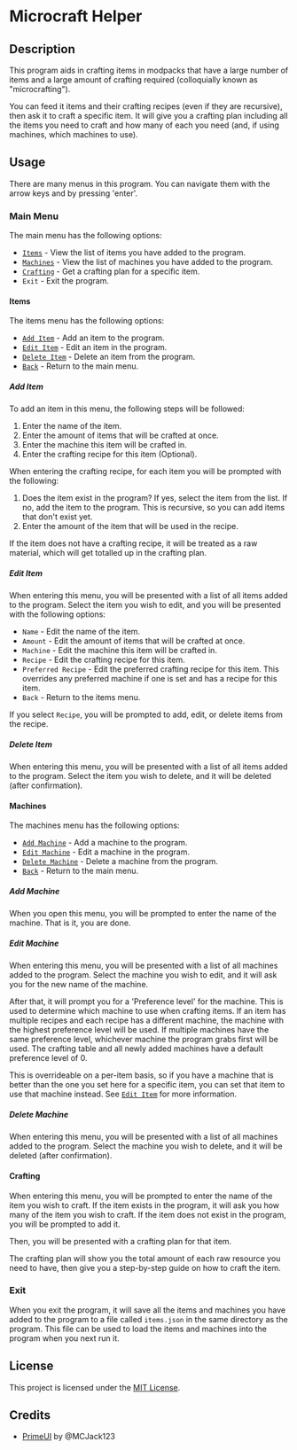 # Microcraft Helper

## Description

This program aids in crafting items in modpacks that have a large number of
items and a large amount of crafting required (colloquially known as
"microcrafting").

You can feed it items and their crafting recipes (even if they are recursive),
then ask it to craft a specific item. It will give you a crafting plan including
all the items you need to craft and how many of each you need (and, if using 
machines, which machines to use).

## Usage

There are many menus in this program. You can navigate them with the arrow keys
and by pressing 'enter'.

### Main Menu

The main menu has the following options:

* [`Items`](#items) - View the list of items you have added to the program.
* [`Machines`](#machines) - View the list of machines you have added to the program.
* [`Crafting`](#crafting) - Get a crafting plan for a specific item.
* `Exit` - Exit the program.

#### Items

The items menu has the following options:

* [`Add Item`](#add-item) - Add an item to the program.
* [`Edit Item`](#edit-item) - Edit an item in the program.
* [`Delete Item`](#delete-item) - Delete an item from the program.
* [`Back`](#main-menu) - Return to the main menu.

##### Add Item

To add an item in this menu, the following steps will be followed:

1. Enter the name of the item.
2. Enter the amount of items that will be crafted at once.
3. Enter the machine this item will be crafted in.
4. Enter the crafting recipe for this item (Optional).

When entering the crafting recipe, for each item you will be prompted with the
following:

1. Does the item exist in the program? If yes, select the item from the list. If
  no, add the item to the program. This is recursive, so you can add items that
  don't exist yet.
2. Enter the amount of the item that will be used in the recipe.

If the item does not have a crafting recipe, it will be treated as a raw
material, which will get totalled up in the crafting plan.

##### Edit Item

When entering this menu, you will be presented with a list of all items added to
the program. Select the item you wish to edit, and you will be presented with
the following options:

* `Name` - Edit the name of the item.
* `Amount` - Edit the amount of items that will be crafted at once.
* `Machine` - Edit the machine this item will be crafted in.
* `Recipe` - Edit the crafting recipe for this item.
* `Preferred Recipe` - Edit the preferred crafting recipe for this item. This 
  overrides any preferred machine if one is set and has a recipe for this item.
* `Back` - Return to the items menu.

If you select `Recipe`, you will be prompted to add, edit, or delete items from
the recipe.

##### Delete Item

When entering this menu, you will be presented with a list of all items added to
the program. Select the item you wish to delete, and it will be deleted (after
confirmation).

#### Machines

The machines menu has the following options:

* [`Add Machine`](#add-machine) - Add a machine to the program.
* [`Edit Machine`](#edit-machine) - Edit a machine in the program.
* [`Delete Machine`](#delete-machine) - Delete a machine from the program.
* [`Back`](#main-menu) - Return to the main menu.

##### Add Machine

When you open this menu, you will be prompted to enter the name of the machine.
That is it, you are done.

##### Edit Machine

When entering this menu, you will be presented with a list of all machines added
to the program. Select the machine you wish to edit, and it will ask you for the
new name of the machine. 

After that, it will prompt you for a 'Preference level' for the machine. This is
used to determine which machine to use when crafting items. If an item has
multiple recipes and each recipe has a different machine, the machine with the
highest preference level will be used. If multiple machines have the same
preference level, whichever machine the program grabs first will be used. The 
crafting table and all newly added machines have a default preference level of
0.

This is overrideable on a per-item basis, so if you have a machine that is
better than the one you set here for a specific item, you can set that item to
use that machine instead. See [`Edit Item`](#edit-item) for more information.

##### Delete Machine

When entering this menu, you will be presented with a list of all machines added
to the program. Select the machine you wish to delete, and it will be deleted
(after confirmation).

#### Crafting

When entering this menu, you will be prompted to enter the name of the item you
wish to craft. If the item exists in the program, it will ask you how many of 
the item you wish to craft. If the item does not exist in the program, you will
be prompted to add it.

Then, you will be presented with a crafting plan for that item.

The crafting plan will show you the total amount of each raw resource you need
to have, then give you a step-by-step guide on how to craft the item.

### Exit

When you exit the program, it will save all the items and machines you have
added to the program to a file called `items.json` in the same directory as the
program. This file can be used to load the items and machines into the program
when you next run it.

## License

This project is licensed under the [MIT License](LICENSE).

## Credits

* [PrimeUI](https://github.com/MCJack123/PrimeUI/tree/master) by @MCJack123